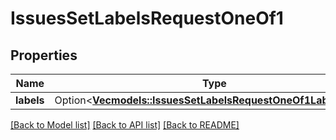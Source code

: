 # IssuesSetLabelsRequestOneOf1

## Properties

Name | Type | Description | Notes
------------ | ------------- | ------------- | -------------
**labels** | Option<[**Vec<models::IssuesSetLabelsRequestOneOf1LabelsInner>**](issues_set_labels_request_oneOf_1_labels_inner.md)> |  | [optional]

[[Back to Model list]](../README.md#documentation-for-models) [[Back to API list]](../README.md#documentation-for-api-endpoints) [[Back to README]](../README.md)



